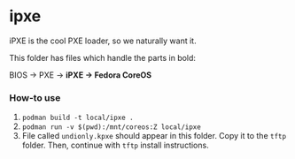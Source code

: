 # ipxe

iPXE is the cool PXE loader, so we naturally want it.

This folder has files which handle the parts in bold:

BIOS -> PXE -> **iPXE -> Fedora CoreOS**

### How-to use

1. `podman build -t local/ipxe .`
1. `podman run -v $(pwd):/mnt/coreos:Z local/ipxe`
2. File called `undionly.kpxe` should appear in this folder. Copy it to the `tftp` folder. Then, continue with `tftp` install instructions.